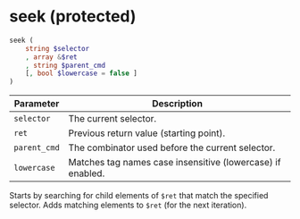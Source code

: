 # seek (protected)

```php
seek (
    string $selector
    , array &$ret
    , string $parent_cmd
    [, bool $lowercase = false ]
)
```

| Parameter     | Description
| ---------     | -----------
| `selector`    | The current selector.
| `ret`         | Previous return value (starting point).
| `parent_cmd`  | The combinator used before the current selector.
| `lowercase`   | Matches tag names case insensitive (lowercase) if enabled.

Starts by searching for child elements of `$ret` that match the specified selector. Adds matching elements to `$ret` (for the next iteration).